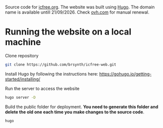 Source code for [icfree.org](https://icfree.org). The website was built using [Hugo](https://gohugo.io/).
The domain name is available untill 21/09/2026. Check [ovh.com](https://www.ovh.com/fr/) for manual renewal.

# Running the website on a local machine

Clone repository

~~~bash
git clone https://github.com/brsynth/icfree-web.git
~~~

Install Hugo by following the instructions here: https://gohugo.io/getting-started/installing/

Run the server to access the website

~~~bash
hugo server -D
~~~

Build the public folder for deployment. **You need to generate this folder and delete the old one each time you make changes to the source code**.

~~~bash
hugo
~~~
